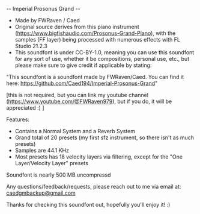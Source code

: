 -- Imperial Prosonus Grand --


- Made by FWRaven / Caed
- Original source derives from this piano instrument (https://www.bigfishaudio.com/Prosonus-Grand-Piano), with the samples (FF layer) being processed with numerous effects with FL Studio 21.2.3
- This soundfont is under CC-BY-1.0, meaning you can use this soundfont for any sort of use, whether it be compositions, personal use, etc., but please make sure to give credit if applicable by stating:

"This soundfont is a soundfont made by FWRaven/Caed. You can find it here: https://github.com/Caed194/Imperial-Prosonus-Grand"

[this is not required, but you can link my youtube channel (https://www.youtube.com/@FWRaven979), but if you do, it will be appreciated :) ]


Features:

- Contains a Normal System and a Reverb System
- Grand total of 20 presets (my first sfz instrument, so there isn't as much presets)
- Samples are 44.1 KHz
- Most presets has 18 velocity layers via filtering, except for the "One Layer/Velocity Layer" presets

Soundfont is nearly 500 MB uncompressd

Any questions/feedback/requests, please reach out to me via email at: caedgmbackup@gmail.com

Thanks for checking this soundfont out, hopefully you'll enjoy it! :)
